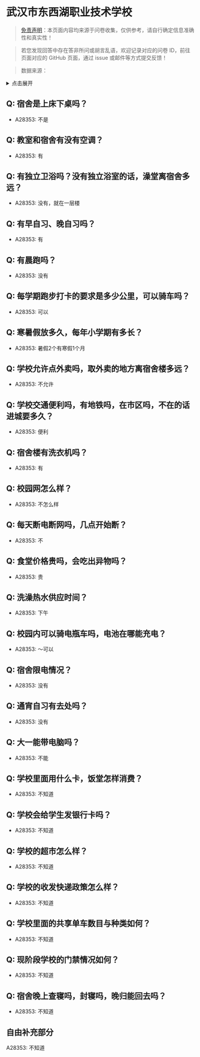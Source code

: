# 武汉市东西湖职业技术学校

> [免责声明](https://colleges.chat/#_3)：本页面内容均来源于问卷收集，仅供参考，请自行确定信息准确性和真实性！

> 若您发现回答中存在答非所问或胡言乱语，欢迎记录对应的问卷 ID，前往页面对应的 GitHub 页面，通过 issue 或邮件等方式提交反馈！

> 数据来源：

<details><summary>点击展开</summary>
<ul>
<li>A28353: 2512471368@qq.com (2025 年 05 月)</li>
</ul>
</details>

## Q: 宿舍是上床下桌吗？

- A28353: 不是

## Q: 教室和宿舍有没有空调？

- A28353: 有

## Q: 有独立卫浴吗？没有独立浴室的话，澡堂离宿舍多远？

- A28353: 没有，就在一层楼

## Q: 有早自习、晚自习吗？

- A28353: 有

## Q: 有晨跑吗？

- A28353: 没有

## Q: 每学期跑步打卡的要求是多少公里，可以骑车吗？

- A28353: 可以

## Q: 寒暑假放多久，每年小学期有多长？

- A28353: 暑假2个有寒假1个月

## Q: 学校允许点外卖吗，取外卖的地方离宿舍楼多远？

- A28353: 不允许

## Q: 学校交通便利吗，有地铁吗，在市区吗，不在的话进城要多久？

- A28353: 便利

## Q: 宿舍楼有洗衣机吗？

- A28353: 有

## Q: 校园网怎么样？

- A28353: 不怎么样

## Q: 每天断电断网吗，几点开始断？

- A28353: 不

## Q: 食堂价格贵吗，会吃出异物吗？

- A28353: 贵

## Q: 洗澡热水供应时间？

- A28353: 下午

## Q: 校园内可以骑电瓶车吗，电池在哪能充电？

- A28353: ～可以

## Q: 宿舍限电情况？

- A28353: 没有

## Q: 通宵自习有去处吗？

- A28353: 没有

## Q: 大一能带电脑吗？

- A28353: 不能

## Q: 学校里面用什么卡，饭堂怎样消费？

- A28353: 不知道

## Q: 学校会给学生发银行卡吗？

- A28353: 不知道

## Q: 学校的超市怎么样？

- A28353: 不知道

## Q: 学校的收发快递政策怎么样？

- A28353: 不知道

## Q: 学校里面的共享单车数目与种类如何？

- A28353: 不知道

## Q: 现阶段学校的门禁情况如何？

- A28353: 不知道

## Q: 宿舍晚上查寝吗，封寝吗，晚归能回去吗？

- A28353: 不知道

## 自由补充部分

A28353: 不知道